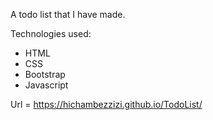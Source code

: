 A todo list that I have made.

Technologies used:

- HTML
- CSS
- Bootstrap
- Javascript

Url = https://hichambezzizi.github.io/TodoList/
